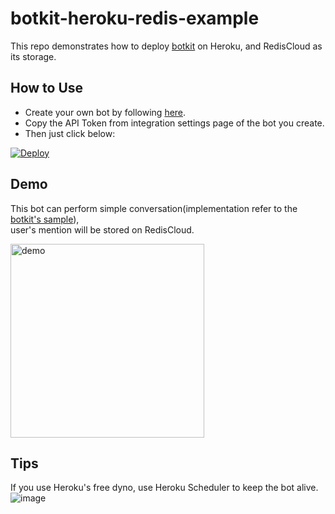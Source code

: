 # botkit-heroku-redis-example
This repo demonstrates how to deploy [botkit](https://github.com/howdyai/botkit) on Heroku, and RedisCloud as its storage.

## How to Use

- Create your own bot by following [here](https://slack.com/apps/A0F7XDU93-hubot).
- Copy the API Token from integration settings page of the bot you create.
- Then just click below:

[![Deploy](https://www.herokucdn.com/deploy/button.svg)](https://heroku.com/deploy)

## Demo
This bot can perform simple conversation(implementation refer to the [botkit's sample](https://github.com/howdyai/botkit/blob/master/bot.js)),  
user's mention will be stored on RedisCloud.

<img width="310" alt="demo" src="https://cloud.githubusercontent.com/assets/264370/12226787/c34bded6-b864-11e5-8123-43141b85cd78.png">

## Tips
If you use Heroku's free dyno, use Heroku Scheduler to keep the bot alive.
![image](https://cloud.githubusercontent.com/assets/264370/12226796/f7e87604-b864-11e5-9b1f-d0296590ce98.png)

